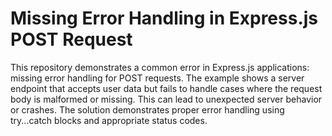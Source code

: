# Missing Error Handling in Express.js POST Request
This repository demonstrates a common error in Express.js applications: missing error handling for POST requests.  The example shows a server endpoint that accepts user data but fails to handle cases where the request body is malformed or missing.  This can lead to unexpected server behavior or crashes. The solution demonstrates proper error handling using try...catch blocks and appropriate status codes.